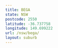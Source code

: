 ```yaml
---
title: BEGA
state: NSW
postcode: 2550
latitude: -36.737758
longitude: 149.699222
url: /nsw/bega/
layout: suburb
---
```

